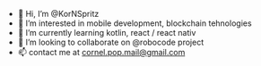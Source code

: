 - 👋 Hi, I’m @KorNSpritz
- 👀 I’m interested in mobile development, blockchain tehnologies
- 🌱 I’m currently learning kotlin, react / react nativ
- 💞️ I’m looking to collaborate on @robocode project
- 📫 contact me at cornel.pop.mail@gmail.com

<!---
KorNSpritz/KorNSpritz is a ✨ special ✨ repository because its `README.md` (this file) appears on your GitHub profile.
You can click the Preview link to take a look at your changes.
--->
